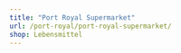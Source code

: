 ```yaml
---
title: "Port Royal Supermarket"
url: /port-royal/port-royal-supermarket/
shop: Lebensmittel
---
```

